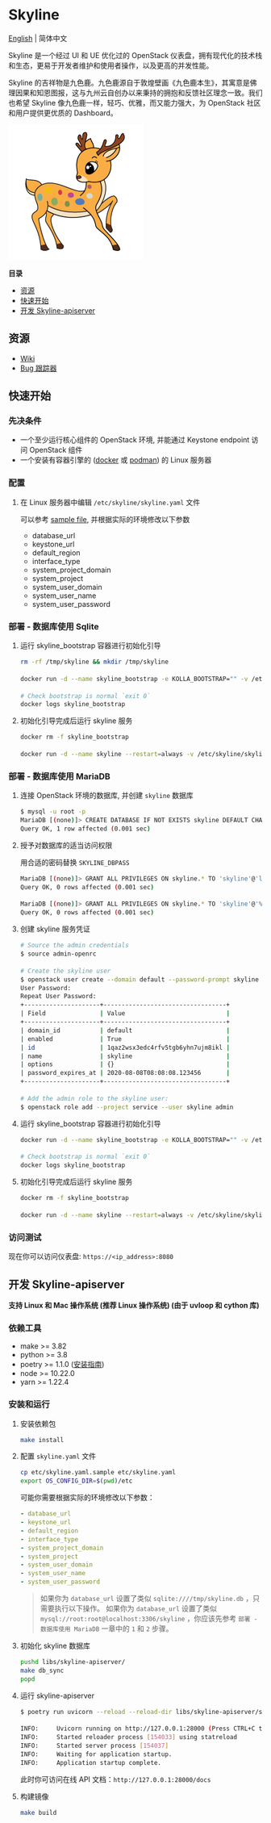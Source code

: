 # Skyline

[English](./README.md) | 简体中文

Skyline 是一个经过 UI 和 UE 优化过的 OpenStack 仪表盘，拥有现代化的技术栈和生态，更易于开发者维护和使用者操作，以及更高的并发性能。

Skyline 的吉祥物是九色鹿。九色鹿源自于敦煌壁画《九色鹿本生》，其寓意是佛理因果和知恩图报，这与九州云自创办以来秉持的拥抱和反馈社区理念一致。我们也希望 Skyline 像九色鹿一样，轻巧、优雅，而又能力强大，为 OpenStack 社区和用户提供更优质的 Dashboard。

![](docs/images/nine-color-deer-64.png)

**目录**

- [资源](#资源)
- [快速开始](#快速开始)
- [开发 Skyline-apiserver](#开发-skyline-apiserver)

## 资源

- [Wiki](https://wiki.openstack.org/wiki/Skyline)
- [Bug 跟踪器](https://launchpad.net/skyline-apiserver)

## 快速开始

### 先决条件

- 一个至少运行核心组件的 OpenStack 环境, 并能通过 Keystone endpoint 访问 OpenStack 组件
- 一个安装有容器引擎的 ([docker](https://docs.docker.com/engine/install/) 或 [podman](https://podman.io/getting-started/installation)) 的 Linux 服务器

### 配置

1. 在 Linux 服务器中编辑 `/etc/skyline/skyline.yaml` 文件

    可以参考 [sample file](etc/skyline.yaml.sample), 并根据实际的环境修改以下参数

    - database_url
    - keystone_url
    - default_region
    - interface_type
    - system_project_domain
    - system_project
    - system_user_domain
    - system_user_name
    - system_user_password

### 部署 - 数据库使用 Sqlite

1. 运行 skyline_bootstrap 容器进行初始化引导

    ```bash
    rm -rf /tmp/skyline && mkdir /tmp/skyline

    docker run -d --name skyline_bootstrap -e KOLLA_BOOTSTRAP="" -v /etc/skyline/skyline.yaml:/etc/skyline/skyline.yaml -v /tmp/skyline:/tmp --net=host 99cloud/skyline:latest

    # Check bootstrap is normal `exit 0`
    docker logs skyline_bootstrap
    ```

2. 初始化引导完成后运行 skyline 服务

    ```bash
    docker rm -f skyline_bootstrap

    docker run -d --name skyline --restart=always -v /etc/skyline/skyline.yaml:/etc/skyline/skyline.yaml -v /tmp/skyline:/tmp --net=host 99cloud/skyline:latest
    ```

### 部署 - 数据库使用 MariaDB

1. 连接 OpenStack 环境的数据库, 并创建 `skyline` 数据库

    ```bash
    $ mysql -u root -p
    MariaDB [(none)]> CREATE DATABASE IF NOT EXISTS skyline DEFAULT CHARACTER SET utf8 DEFAULT COLLATE utf8_general_ci;
    Query OK, 1 row affected (0.001 sec)
    ```

2. 授予对数据库的适当访问权限

    用合适的密码替换 `SKYLINE_DBPASS`

    ```bash
    MariaDB [(none)]> GRANT ALL PRIVILEGES ON skyline.* TO 'skyline'@'localhost' IDENTIFIED BY 'SKYLINE_DBPASS';
    Query OK, 0 rows affected (0.001 sec)

    MariaDB [(none)]> GRANT ALL PRIVILEGES ON skyline.* TO 'skyline'@'%'  IDENTIFIED BY 'SKYLINE_DBPASS';
    Query OK, 0 rows affected (0.001 sec)
    ```

3. 创建 skyline 服务凭证

    ```bash
    # Source the admin credentials
    $ source admin-openrc

    # Create the skyline user
    $ openstack user create --domain default --password-prompt skyline
    User Password:
    Repeat User Password:
    +---------------------+----------------------------------+
    | Field               | Value                            |
    +---------------------+----------------------------------+
    | domain_id           | default                          |
    | enabled             | True                             |
    | id                  | 1qaz2wsx3edc4rfv5tgb6yhn7ujm8ikl |
    | name                | skyline                          |
    | options             | {}                               |
    | password_expires_at | 2020-08-08T08:08:08.123456       |
    +---------------------+----------------------------------+

    # Add the admin role to the skyline user:
    $ openstack role add --project service --user skyline admin
    ```

4. 运行 skyline_bootstrap 容器进行初始化引导

    ```bash
    docker run -d --name skyline_bootstrap -e KOLLA_BOOTSTRAP="" -v /etc/skyline/skyline.yaml:/etc/skyline/skyline.yaml --net=host 99cloud/skyline:latest

    # Check bootstrap is normal `exit 0`
    docker logs skyline_bootstrap
    ```

5. 初始化引导完成后运行 skyline 服务

    ```bash
    docker rm -f skyline_bootstrap

    docker run -d --name skyline --restart=always -v /etc/skyline/skyline.yaml:/etc/skyline/skyline.yaml --net=host 99cloud/skyline:latest
    ```

### 访问测试

现在你可以访问仪表盘: `https://<ip_address>:8080`

## 开发 Skyline-apiserver

**支持 Linux 和 Mac 操作系统 (推荐 Linux 操作系统) (由于 uvloop 和 cython 库)**

### 依赖工具

- make >= 3.82
- python >= 3.8
- poetry >= 1.1.0 ([安装指南](https://python-poetry.org/docs/#installation))
- node >= 10.22.0
- yarn >= 1.22.4

### 安装和运行

1. 安装依赖包

    ```bash
    make install
    ```

2. 配置 `skyline.yaml` 文件

    ```bash
    cp etc/skyline.yaml.sample etc/skyline.yaml
    export OS_CONFIG_DIR=$(pwd)/etc
    ```

    可能你需要根据实际的环境修改以下参数：

    ```yaml
    - database_url
    - keystone_url
    - default_region
    - interface_type
    - system_project_domain
    - system_project
    - system_user_domain
    - system_user_name
    - system_user_password
    ```

    > 如果你为 `database_url` 设置了类似 `sqlite:////tmp/skyline.db` ，只需要执行以下操作。
    > 如果你为 `database_url` 设置了类似 `mysql://root:root@localhost:3306/skyline` ，你应该先参考 `部署 - 数据库使用 MariaDB` 一章中的 `1` 和 `2` 步骤。

3. 初始化 skyline 数据库

    ```bash
    pushd libs/skyline-apiserver/
    make db_sync
    popd
    ```

4. 运行 skyline-apiserver

    ```bash
    $ poetry run uvicorn --reload --reload-dir libs/skyline-apiserver/skyline_apiserver --port 28000 --log-level debug skyline_apiserver.main:app

    INFO:     Uvicorn running on http://127.0.0.1:28000 (Press CTRL+C to quit)
    INFO:     Started reloader process [154033] using statreload
    INFO:     Started server process [154037]
    INFO:     Waiting for application startup.
    INFO:     Application startup complete.
    ```

    此时你可访问在线 API 文档：`http://127.0.0.1:28000/docs`

5. 构建镜像

    ```bash
    make build
    ```
